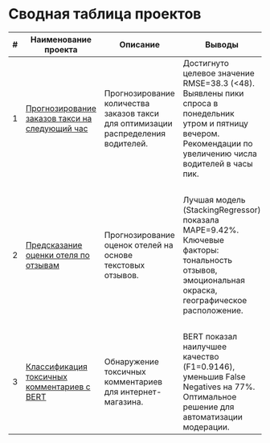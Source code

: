 # Сводная таблица проектов

| #  | Наименование проекта                                      | Описание | Выводы | Стек |
|----|----------------------------------------------------------|----------|--------|------|
| 1  | [Прогнозирование заказов такси на следующий час](https://github.com/Shattsur/portfolio/tree/main/forecasting_orders_timeseries) | Прогнозирование количества заказов такси для оптимизации распределения водителей. | Достигнуто целевое значение RMSE=38.3 (<48). Выявлены пики спроса в понедельник утром и пятницу вечером. Рекомендации по увеличению числа водителей в часы пик. | `python`, `pandas`, `numpy`, `matplotlib`, `seaborn`, `plotly`, `sklearn`, `statsmodels`, `xgboost`, `optuna`, `mlflow` |
| 2  | [Предсказание оценки отеля по отзывам](https://github.com/Shattsur/portfolio/tree/main/predicting_hotel_ratings_from_reviews) | Прогнозирование оценок отелей на основе текстовых отзывов. | Лучшая модель (StackingRegressor) показала MAPE=9.42%. Ключевые факторы: тональность отзывов, эмоциональная окраска, географическое расположение. | `python`, `pandas`, `numpy`, `matplotlib`, `seaborn`, `nltk`, `TextBlob`, `transformers`, `sentence-transformers`, `scikit-learn`, `lightgbm`, `xgboost`, `tensorflow`, `optuna` |
| 3  | [Классификация токсичных комментариев c BERT](https://github.com/Shattsur/portfolio/tree/main/Project_for_Wikishop_with_BERT) | Обнаружение токсичных комментариев для интернет-магазина. | BERT показал наилучшее качество (F1=0.9146), уменьшив False Negatives на 77%. Оптимальное решение для автоматизации модерации. | `python`, `pandas`, `numpy`, `nltk`, `re`, `sklearn`, `transformers`, `torch`, `matplotlib`, `seaborn` |